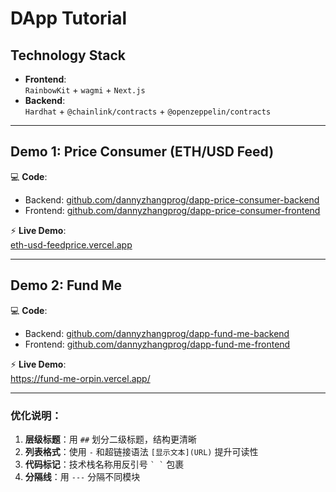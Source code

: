 # DApp Tutorial

## Technology Stack
- **Frontend**:  
  `RainbowKit` + `wagmi` + `Next.js`
- **Backend**:  
  `Hardhat` + `@chainlink/contracts` + `@openzeppelin/contracts`

---

## Demo 1: Price Consumer (ETH/USD Feed)
💻 **Code**:  
- Backend: [github.com/dannyzhangprog/dapp-price-consumer-backend](https://github.com/dannyzhangprog/dapp-price-consumer-backend)  
- Frontend: [github.com/dannyzhangprog/dapp-price-consumer-frontend](https://github.com/dannyzhangprog/dapp-price-consumer-frontend)  

⚡️ **Live Demo**:  
[eth-usd-feedprice.vercel.app](https://eth-usd-feedprice.vercel.app/)

---

## Demo 2: Fund Me
💻 **Code**:  
- Backend: [github.com/dannyzhangprog/dapp-fund-me-backend](https://github.com/dannyzhangprog/dapp-fund-me-backend) 
- Frontend: [github.com/dannyzhangprog/dapp-fund-me-frontend](https://github.com/dannyzhangprog/dapp-fund-me-frontend)  

⚡️ **Live Demo**:  
https://fund-me-orpin.vercel.app/


---

### 优化说明：
1. **层级标题**：用 `##` 划分二级标题，结构更清晰
2. **列表格式**：使用 `-` 和超链接语法 `[显示文本](URL)` 提升可读性
3. **代码标记**：技术栈名称用反引号 `` ` ` `` 包裹
4. **分隔线**：用 `---` 分隔不同模块
